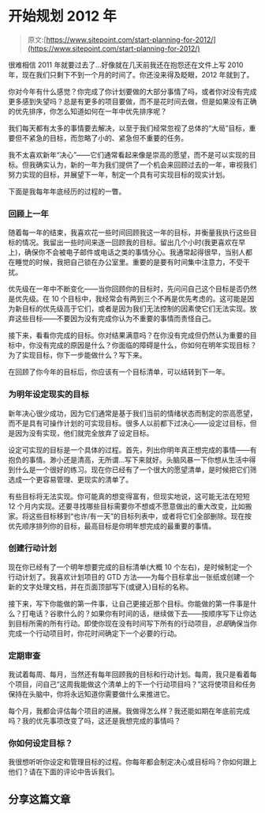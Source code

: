 # 开始规划 2012 年

> 原文:[https://www.sitepoint.com/start-planning-for-2012/](https://www.sitepoint.com/start-planning-for-2012/)

很难相信 2011 年就要过去了…好像就在几天前我还在抱怨还在文件上写 2010 年，现在我们只剩下不到一个月的时间了。你还没来得及眨眼，2012 年就到了。

你对今年有什么感觉？你完成了你计划要做的大部分事情了吗，或者你对没有完成更多感到失望吗？总是有更多的项目要做，而不是花时间去做，但是如果没有正确的优先排序，你怎么知道如何在一年中优先排序呢？

我们每天都有太多的事情要去解决，以至于我们经常忽视了总体的“大局”目标，重要但不紧急的目标，而忽略了小的、紧急但不重要的任务。

我不太喜欢新年“决心”——它们通常看起来像是崇高的愿望，而不是可以实现的目标。但我确实认为，新的一年为我们提供了一个机会来回顾过去的一年，审视我们努力实现的目标，并展望下一年，制定一个具有可实现目标的现实计划。

下面是我每年年底经历的过程的一瞥。

### 回顾上一年

随着每一年的结束，我喜欢花一些时间回顾我这一年的目标，并衡量我执行这些目标的情况。我留出一些时间来逐一回顾我的目标。留出几个小时(我更喜欢在早上)，确保你不会被电子邮件或电话之类的事情分心。我通常起得很早，当别人都在睡觉的时候，我把自己锁在办公室里。重要的是要有时间集中注意力，不受干扰。

优先级在一年中不断变化——当你回顾你的目标时，先问问自己这个目标是否仍然是优先级。在 10 个目标中，我经常会有两到三个不再是优先考虑的。这可能是因为新目标的优先级高于它们，或者是因为我们无法控制的因素使它们无法实现。放弃这些目标——不要因为没有完成你认为不重要的事情而责怪自己。

接下来，看看你完成的目标。你对结果满意吗？在你没有完成但仍然认为重要的目标中，你没有完成的原因是什么？你面临的障碍是什么，你如何在明年实现目标？为了实现目标，你下一步能做什么？写下来。

在回顾了你今年的目标后，你应该有一个目标清单，可以结转到下一年。

### 为明年设定现实的目标

新年决心很少成功，因为它们通常是基于我们当前的情绪状态而制定的崇高愿望，而不是具有可操作计划的可实现目标。很多人以前都下过决心——设定过目标，但是因为没有实现，他们就完全放弃了设定目标。

设定可实现的目标是一个具体的过程。首先，列出你明年真正想完成的事情——有抱负的事情。渺小还是清高，无所谓…写下来就好。头脑风暴一下你想从生活中得到什么是一个很好的练习。现在你已经有了一个很大的愿望清单，是时候把它们筛选成一个更容易管理、更现实的清单了。

有些目标将无法实现。你可能真的想变得富有，但现实地说，这可能无法在短短 12 个月内实现。还要寻找哪些目标需要你不想或不愿意做出的重大改变，比如搬家。将这些目标移到“也许/有一天”的目标列表中，或者将它们全部删除。现在按优先顺序排列你的目标，最高目标是你明年想完成的最重要的事情。

### 创建行动计划

现在你已经有了一个明年想要完成的目标清单(大概 10 个左右)，是时候制定一个行动计划了。我喜欢计划项目的 GTD 方法——为每个目标拿出一张纸或创建一个新的文字处理文档，并在页面顶部写下(或键入)目标的名称。

接下来，写下你能做的第一件事，让自己更接近那个目标。你能做的第一件事是什么？打电话？谷歌什么的？如果你有时间的话，继续做下去——按顺序写下让你达到目标所需的所有行动。即使你现在没有时间写下所有的行动项目，*总是*确保当你完成一个行动项目时，你花时间确定下一个必要的行动。

### 定期审查

我试着每周、每月，当然还有每年回顾我的目标和行动计划。每周，我只是看着每个项目，问自己“这周我能做这个清单上的下一个行动项目吗？”这将使项目和任务保持在头脑中，你将永远知道你需要做什么来推进它。

每个月，我都会评估每个项目的进展。我做得怎么样？我还能如期在年底前完成吗？我的优先事项改变了吗，这还是我想完成的事情吗？

### 你如何设定目标？

我很想听听你设定和管理目标的过程。你每年都会制定决心或目标吗？你如何跟上他们？请在下面的评论中告诉我们。

## 分享这篇文章